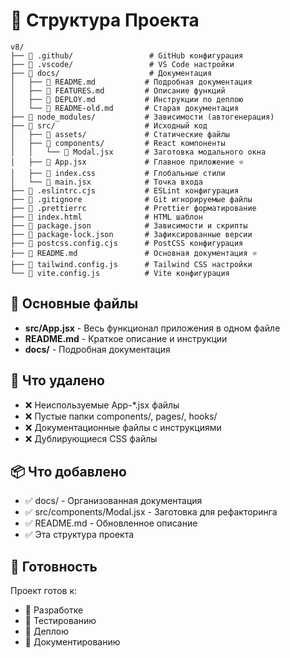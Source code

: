 # 📁 Структура Проекта

```
v8/
├── 📁 .github/                 # GitHub конфигурация
├── 📁 .vscode/                 # VS Code настройки
├── 📁 docs/                    # Документация
│   ├── 📄 README.md           # Подробная документация
│   ├── 📄 FEATURES.md         # Описание функций
│   ├── 📄 DEPLOY.md           # Инструкции по деплою
│   └── 📄 README-old.md       # Старая документация
├── 📁 node_modules/           # Зависимости (автогенерация)
├── 📁 src/                    # Исходный код
│   ├── 📁 assets/             # Статические файлы
│   ├── 📁 components/         # React компоненты
│   │   └── 📄 Modal.jsx       # Заготовка модального окна
│   ├── 📄 App.jsx             # Главное приложение ⭐
│   ├── 📄 index.css           # Глобальные стили
│   └── 📄 main.jsx            # Точка входа
├── 📄 .eslintrc.cjs           # ESLint конфигурация
├── 📄 .gitignore              # Git игнорируемые файлы
├── 📄 .prettierrc             # Prettier форматирование
├── 📄 index.html              # HTML шаблон
├── 📄 package.json            # Зависимости и скрипты
├── 📄 package-lock.json       # Зафиксированные версии
├── 📄 postcss.config.cjs      # PostCSS конфигурация
├── 📄 README.md               # Основная документация ⭐
├── 📄 tailwind.config.js      # Tailwind CSS настройки
└── 📄 vite.config.js          # Vite конфигурация
```

## 🎯 Основные файлы

- **src/App.jsx** - Весь функционал приложения в одном файле
- **README.md** - Краткое описание и инструкции
- **docs/** - Подробная документация

## 🧹 Что удалено

- ❌ Неиспользуемые App-\*.jsx файлы
- ❌ Пустые папки components/, pages/, hooks/
- ❌ Документационные файлы с инструкциями
- ❌ Дублирующиеся CSS файлы

## 📦 Что добавлено

- ✅ docs/ - Организованная документация
- ✅ src/components/Modal.jsx - Заготовка для рефакторинга
- ✅ README.md - Обновленное описание
- ✅ Эта структура проекта

## 🚀 Готовность

Проект готов к:

- 🔧 Разработке
- 📱 Тестированию
- 🚀 Деплою
- 📝 Документированию

